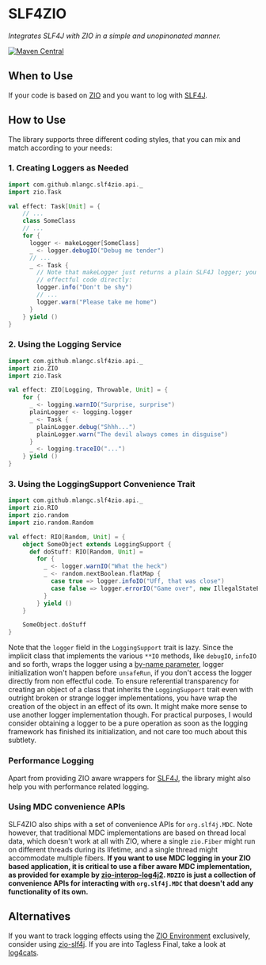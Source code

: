 # SLF4ZIO
*Integrates SLF4J with ZIO in a simple and unopinonated manner.*

[![Maven Central](https://maven-badges.herokuapp.com/maven-central/com.github.mlangc/slf4zio_2.12/badge.svg)](https://maven-badges.herokuapp.com/maven-central/com.github.mlangc/slf4zio_2.12)

## When to Use
If your code is based on [ZIO](https://zio.dev/) and you want to log with [SLF4J](https://www.slf4j.org/).

## How to Use
The library supports three different coding styles, that you can mix and match according to your needs:

### 1. Creating Loggers as Needed
```scala
import com.github.mlangc.slf4zio.api._
import zio.Task

val effect: Task[Unit] = {
    // ...
    class SomeClass
    // ...
    for {
      logger <- makeLogger[SomeClass]
      _ <- logger.debugIO("Debug me tender")
      // ...
      _ <- Task {
        // Note that makeLogger just returns a plain SLF4J logger; you can therefore use it from
        // effectful code directly:
        logger.info("Don't be shy")
        // ...
        logger.warn("Please take me home")
      }
    } yield ()
}
```

### 2. Using the Logging Service
```scala
import com.github.mlangc.slf4zio.api._
import zio.ZIO
import zio.Task

val effect: ZIO[Logging, Throwable, Unit] = {
    for {
      _ <- logging.warnIO("Surprise, surprise")
      plainLogger <- logging.logger
      _ <- Task {
        plainLogger.debug("Shhh...")
        plainLogger.warn("The devil always comes in disguise")
      }
      _ <- logging.traceIO("...")
    } yield ()
}
```

### 3. Using the LoggingSupport Convenience Trait
````scala
import com.github.mlangc.slf4zio.api._
import zio.RIO
import zio.random
import zio.random.Random

val effect: RIO[Random, Unit] = {
    object SomeObject extends LoggingSupport {
      def doStuff: RIO[Random, Unit] =
        for {
          _ <- logger.warnIO("What the heck")
          _ <- random.nextBoolean.flatMap {
            case true => logger.infoIO("Uff, that was close")
            case false => logger.errorIO("Game over", new IllegalStateException("This is the end"))
          }
        } yield ()
    }

    SomeObject.doStuff
}
````

Note that the `logger` field in the `LoggingSupport` trait is lazy. Since the implicit class
that implements the various `**IO` methods, like `debugIO`, `infoIO` and so forth, wraps the
logger using a [by-name parameter](https://docs.scala-lang.org/tour/by-name-parameters.html),
logger initialization won't happen before `unsafeRun`, if you don't access the logger directly
from non effectful code. To ensure referential transparency for creating an object of a class that
inherits the `LoggingSupport` trait even with outright broken or strange logger implementations,
you have wrap the creation of the object in an effect of its own. It might make more sense to use
another logger implementation though. For practical purposes, I would consider obtaining a 
logger to be a pure operation as soon as the logging framework has finished its initialization,
and not care too much about this subtlety.

### Performance Logging
Apart from providing ZIO aware wrappers for [SLF4J](https://www.slf4j.org/), the library might also
help you with performance related logging.

### Using MDC convenience APIs
SLF4ZIO also ships with a set of convenience APIs for `org.slf4j.MDC`. Note however, that traditional
MDC implementations are based on thread local data, which doesn't work at all with ZIO, where a
single `zio.Fiber` might run on different threads during its lifetime, and a single thread might 
accommodate multiple fibers. **If you want to use MDC logging in your ZIO based application, it is
critical to use a fiber aware MDC implementation, as provided for example by 
[zio-interop-log4j2](https://github.com/mlangc/zio-interop-log4j2). `MDZIO` is just a collection of
convenience APIs for interacting with `org.slf4j.MDC` that doesn't add any functionality of its own.**

## Alternatives
If you want to track logging effects using the [ZIO Environment](http://degoes.net/articles/zio-environment) exclusively, consider using
[zio-slf4j](https://github.com/NeQuissimus/zio-slf4j). If you are into Tagless Final,
take a look at [log4cats](https://github.com/ChristopherDavenport/log4cats).







